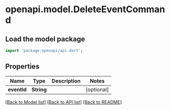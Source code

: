 # openapi.model.DeleteEventCommand

## Load the model package
```dart
import 'package:openapi/api.dart';
```

## Properties
Name | Type | Description | Notes
------------ | ------------- | ------------- | -------------
**eventId** | **String** |  | [optional] 

[[Back to Model list]](../README.md#documentation-for-models) [[Back to API list]](../README.md#documentation-for-api-endpoints) [[Back to README]](../README.md)


